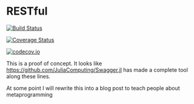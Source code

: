 # RESTful

[![Build Status](https://travis-ci.org/oxinabox/RESTful.jl.svg?branch=master)](https://travis-ci.org/oxinabox/RESTful.jl)

[![Coverage Status](https://coveralls.io/repos/oxinabox/RESTful.jl/badge.svg?branch=master&service=github)](https://coveralls.io/github/oxinabox/RESTful.jl?branch=master)

[![codecov.io](http://codecov.io/github/oxinabox/RESTful.jl/coverage.svg?branch=master)](http://codecov.io/github/oxinabox/RESTful.jl?branch=master)


This is a proof of concept.
It looks like https://github.com/JuliaComputing/Swagger.jl
has made a complete tool along these lines.

At some point I will rewrite this into a blog post to teach people about metaprogramming
